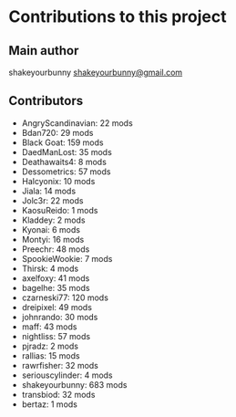 Contributions to this project
=============================

Main author
----------
shakeyourbunny <shakeyourbunny@gmail.com>

Contributors
------------
- AngryScandinavian: 22 mods
- Bdan720: 29 mods
- Black Goat: 159 mods
- DaedManLost: 35 mods
- Deathawaits4: 8 mods
- Dessometrics: 57 mods
- Halcyonix: 10 mods
- Jiala: 14 mods
- Jolc3r: 22 mods
- KaosuReido: 1 mods
- Kladdey: 2 mods
- Kyonai: 6 mods
- Montyi: 16 mods
- Preechr: 48 mods
- SpookieWookie: 7 mods
- Thirsk: 4 mods
- axelfoxy: 41 mods
- bagelhe: 35 mods
- czarneski77: 120 mods
- dreipixel: 49 mods
- johnrando: 30 mods
- maff: 43 mods
- nightliss: 57 mods
- pjradz: 2 mods
- rallias: 15 mods
- rawrfisher: 32 mods
- seriouscylinder: 4 mods
- shakeyourbunny: 683 mods
- transbiod: 32 mods
- bertaz: 1 mods
